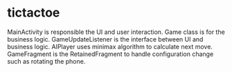 # tictactoe
MainActivity is responsible the UI and user interaction. Game class is for the business logic. GameUpdateListener is the interface between UI and business logic. AIPlayer uses minimax algorithm to calculate next move. GameFragment is the RetainedFragment to handle configuration change such as rotating the phone.
